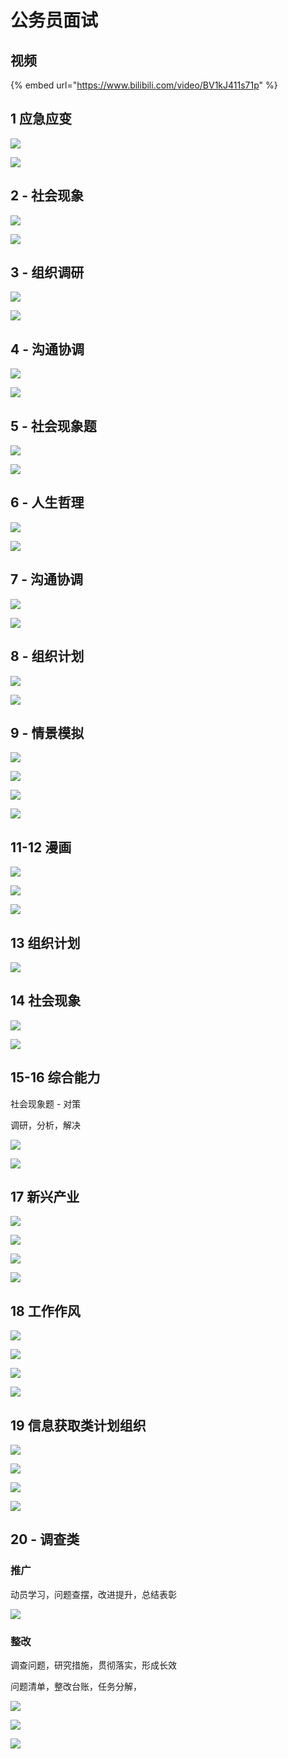 # 公务员面试

## 视频 <a id="1-ying-ji-ying-bian"></a>

{% embed url="https://www.bilibili.com/video/BV1kJ411s71p" %}

## 1 应急应变 <a id="1-ying-ji-ying-bian"></a>

![](https://gblobscdn.gitbook.com/assets%2F-MYUDnCzDVdyHgE2Xs8O%2F-MYUMBOu-9vDyJGfwXnY%2F-MYUMYSzv806xeg-NHYm%2F%E5%B1%8F%E5%B9%95%E5%BF%AB%E7%85%A7%202021-04-17%20%E4%B8%8B%E5%8D%886.26.23.png?alt=media&token=b0a9cd2b-847b-4a16-a603-0d9179854f77)

![](https://gblobscdn.gitbook.com/assets%2F-MYUDnCzDVdyHgE2Xs8O%2F-MYUMBOu-9vDyJGfwXnY%2F-MYUMqcbmRMSjzwUg88R%2F%E5%B1%8F%E5%B9%95%E5%BF%AB%E7%85%A7%202021-04-17%20%E4%B8%8B%E5%8D%886.27.36.png?alt=media&token=96295038-01e0-435f-94a2-d4dc077e6438)

## 2 - 社会现象 <a id="2-she-hui-xian-xiang"></a>

![](https://gblobscdn.gitbook.com/assets%2F-MYUDnCzDVdyHgE2Xs8O%2F-MYUMBOu-9vDyJGfwXnY%2F-MYUNLm69qLIPvPdfb0b%2F%E5%B1%8F%E5%B9%95%E5%BF%AB%E7%85%A7%202021-04-17%20%E4%B8%8B%E5%8D%886.29.53.png?alt=media&token=902232dd-7430-4911-8de1-500b3d1ce055)

![](https://gblobscdn.gitbook.com/assets%2F-MYUDnCzDVdyHgE2Xs8O%2F-MYUMBOu-9vDyJGfwXnY%2F-MYUNdU8cgnQRZ9w7JwI%2F%E5%B1%8F%E5%B9%95%E5%BF%AB%E7%85%A7%202021-04-17%20%E4%B8%8B%E5%8D%886.31.55.png?alt=media&token=cb2eeb71-5c09-4b9c-b3e6-36760c155ec2)

## 3 - 组织调研 <a id="3-zu-zhi-tiao-yan"></a>

![](https://gblobscdn.gitbook.com/assets%2F-MYUDnCzDVdyHgE2Xs8O%2F-MYUMBOu-9vDyJGfwXnY%2F-MYUOgq1s5-dcdJjm-Av%2F%E5%B1%8F%E5%B9%95%E5%BF%AB%E7%85%A7%202021-04-17%20%E4%B8%8B%E5%8D%886.35.41.png?alt=media&token=84d4a35b-21ca-414d-aeb8-e6ceae5d54c5)

![](https://gblobscdn.gitbook.com/assets%2F-MYUDnCzDVdyHgE2Xs8O%2F-MYUMBOu-9vDyJGfwXnY%2F-MYUPEh2ALugEYXmmbev%2F%E5%B1%8F%E5%B9%95%E5%BF%AB%E7%85%A7%202021-04-17%20%E4%B8%8B%E5%8D%886.38.05.png?alt=media&token=1cc86d9c-f9f9-4ddf-8a97-530d1c4dd9c4)

## 4 - 沟通协调 <a id="4-gou-tong-xie-tiao"></a>

![](https://gblobscdn.gitbook.com/assets%2F-MYUDnCzDVdyHgE2Xs8O%2F-MYUMBOu-9vDyJGfwXnY%2F-MYUPWPclQR1EjcowI1w%2F%E5%B1%8F%E5%B9%95%E5%BF%AB%E7%85%A7%202021-04-17%20%E4%B8%8B%E5%8D%886.39.20.png?alt=media&token=2b9ac7cf-8fef-4275-a470-78590f18e742)

![](https://gblobscdn.gitbook.com/assets%2F-MYUDnCzDVdyHgE2Xs8O%2F-MYUMBOu-9vDyJGfwXnY%2F-MYUPqBr7io3mxk-GEYN%2F%E5%B1%8F%E5%B9%95%E5%BF%AB%E7%85%A7%202021-04-17%20%E4%B8%8B%E5%8D%886.40.45.png?alt=media&token=6daf08f6-6929-45c1-af85-c2eb3755c3b9)

## 5 - 社会现象题 <a id="5-she-hui-xian-xiang-ti"></a>

![](https://gblobscdn.gitbook.com/assets%2F-MYUDnCzDVdyHgE2Xs8O%2F-MYUQ4B-jSTQLXDYRuFE%2F-MYUQAg7Diw6bq17rjAF%2F%E5%B1%8F%E5%B9%95%E5%BF%AB%E7%85%A7%202021-04-17%20%E4%B8%8B%E5%8D%886.42.09.png?alt=media&token=3af29e9b-610b-4893-bc15-1d968c574135)

![](https://gblobscdn.gitbook.com/assets%2F-MYUDnCzDVdyHgE2Xs8O%2F-MYUQ4B-jSTQLXDYRuFE%2F-MYUQJSFAX0KnXlRg-rb%2F%E5%B1%8F%E5%B9%95%E5%BF%AB%E7%85%A7%202021-04-17%20%E4%B8%8B%E5%8D%886.42.44.png?alt=media&token=e63f9e77-ba7e-4acd-a6a1-e43fb796971a)

## 6 - 人生哲理 <a id="6-ren-sheng-zhe-li"></a>

![](https://gblobscdn.gitbook.com/assets%2F-MYUDnCzDVdyHgE2Xs8O%2F-MYUQ4B-jSTQLXDYRuFE%2F-MYUQnoImJqcDmaPu-gk%2F%E5%B1%8F%E5%B9%95%E5%BF%AB%E7%85%A7%202021-04-17%20%E4%B8%8B%E5%8D%886.44.55.png?alt=media&token=9b72ca81-6e61-4d35-9bc8-98f5745c75e1)

![](../../.gitbook/assets/ping-mu-kuai-zhao-20210418-xia-wu-6.13.49.png)

## 7 - 沟通协调 <a id="1516-zong-he-neng-li"></a>

![](../../.gitbook/assets/ping-mu-kuai-zhao-20210418-xia-wu-6.16.11.png)

![](../../.gitbook/assets/ping-mu-kuai-zhao-20210418-xia-wu-6.20.15.png)

## 8 - 组织计划

![](../../.gitbook/assets/ping-mu-kuai-zhao-20210418-xia-wu-6.27.55.png)

![](../../.gitbook/assets/ping-mu-kuai-zhao-20210418-xia-wu-6.28.05.png)

## 9 - 情景模拟

![](../../.gitbook/assets/ping-mu-kuai-zhao-20210418-xia-wu-6.29.38.png)

![](../../.gitbook/assets/ping-mu-kuai-zhao-20210418-xia-wu-6.31.19.png)

![](../../.gitbook/assets/ping-mu-kuai-zhao-20210418-xia-wu-6.33.35.png)

![](../../.gitbook/assets/ping-mu-kuai-zhao-20210418-xia-wu-6.40.01.png)

## 11-12 漫画 <a id="1516-zong-he-neng-li"></a>

![](../../.gitbook/assets/ping-mu-kuai-zhao-20210418-xia-wu-6.57.44.png)

![](../../.gitbook/assets/ping-mu-kuai-zhao-20210418-xia-wu-6.59.08.png)

![](../../.gitbook/assets/ping-mu-kuai-zhao-20210418-xia-wu-7.02.54.png)

## 13 组织计划

![](../../.gitbook/assets/ping-mu-kuai-zhao-20210418-xia-wu-7.10.05.png)

## 14 社会现象

![](../../.gitbook/assets/ping-mu-kuai-zhao-20210418-xia-wu-7.14.25.png)

![](../../.gitbook/assets/ping-mu-kuai-zhao-20210418-xia-wu-7.22.00.png)

## 15-16 综合能力 <a id="1516-zong-he-neng-li"></a>

社会现象题 - 对策‌

调研，分析，解决‌

![](https://gblobscdn.gitbook.com/assets%2F-MYUDnCzDVdyHgE2Xs8O%2F-MYUDpJaKBNgc5xA1Lyu%2F-MYUEm4L70k9IdfM3HGq%2F%E5%B1%8F%E5%B9%95%E5%BF%AB%E7%85%A7%202021-04-17%20%E4%B8%8B%E5%8D%885.51.59.png?alt=media&token=45272e0b-9548-4190-abf6-650ca6030a1b)

![](https://gblobscdn.gitbook.com/assets%2F-MYUDnCzDVdyHgE2Xs8O%2F-MYUDpJaKBNgc5xA1Lyu%2F-MYUFKkYPhpY5X9om7ay%2F%E5%B1%8F%E5%B9%95%E5%BF%AB%E7%85%A7%202021-04-08%20%E4%B8%8B%E5%8D%886.22.47.png?alt=media&token=b69ef0c3-7f0e-4466-ad7f-e7c1a92a1bd7)

## 17 新兴产业 <a id="17-xin-xing-chan-ye"></a>

![](https://gblobscdn.gitbook.com/assets%2F-MYUDnCzDVdyHgE2Xs8O%2F-MYUDpJaKBNgc5xA1Lyu%2F-MYUFrlr5DLDeI0quHOW%2F%E5%B1%8F%E5%B9%95%E5%BF%AB%E7%85%A7%202021-03-31%20%E4%B8%8B%E5%8D%883.41.38.png?alt=media&token=1bb8f136-9110-409e-b2f1-d728f8275ac6)

![](https://gblobscdn.gitbook.com/assets%2F-MYUDnCzDVdyHgE2Xs8O%2F-MYUDpJaKBNgc5xA1Lyu%2F-MYUGhOlP4nlGEQG4v_G%2F%E5%B1%8F%E5%B9%95%E5%BF%AB%E7%85%A7%202021-04-17%20%E4%B8%8B%E5%8D%886.00.50.png?alt=media&token=c6dda3ab-3719-4463-9595-5e53718ce977)

![](https://gblobscdn.gitbook.com/assets%2F-MYUDnCzDVdyHgE2Xs8O%2F-MYUDpJaKBNgc5xA1Lyu%2F-MYUGvq5pHNWOQpXW9WM%2F%E5%B1%8F%E5%B9%95%E5%BF%AB%E7%85%A7%202021-04-17%20%E4%B8%8B%E5%8D%886.01.42.png?alt=media&token=48bcab15-89b1-4e71-83b4-14a2aec03b06)

![](https://gblobscdn.gitbook.com/assets%2F-MYUDnCzDVdyHgE2Xs8O%2F-MYUDpJaKBNgc5xA1Lyu%2F-MYUH91DCpk-dyyK6sjm%2F%E5%B1%8F%E5%B9%95%E5%BF%AB%E7%85%A7%202021-04-17%20%E4%B8%8B%E5%8D%886.02.41.png?alt=media&token=e7e482dc-6f23-4c13-880e-d0b78f8d97d5)

## 18 工作作风 <a id="18-gong-zuo-zuo-feng"></a>

![](https://gblobscdn.gitbook.com/assets%2F-MYUDnCzDVdyHgE2Xs8O%2F-MYUDpJaKBNgc5xA1Lyu%2F-MYUHdjwyspQWm2zHAfH%2F%E5%B1%8F%E5%B9%95%E5%BF%AB%E7%85%A7%202021-04-17%20%E4%B8%8B%E5%8D%886.04.52.png?alt=media&token=a1ecc6e1-3d51-4ebf-be47-4bea49e734f5)

![](https://gblobscdn.gitbook.com/assets%2F-MYUDnCzDVdyHgE2Xs8O%2F-MYUDpJaKBNgc5xA1Lyu%2F-MYUHzVHeKWki3DdPc7J%2F%E5%B1%8F%E5%B9%95%E5%BF%AB%E7%85%A7%202021-04-17%20%E4%B8%8B%E5%8D%886.06.10.png?alt=media&token=a58c9402-e6bd-420a-a8c0-598c02344ddd)

![](https://gblobscdn.gitbook.com/assets%2F-MYUDnCzDVdyHgE2Xs8O%2F-MYUDpJaKBNgc5xA1Lyu%2F-MYUI8-0_famaUAAO9F9%2F%E5%B1%8F%E5%B9%95%E5%BF%AB%E7%85%A7%202021-04-17%20%E4%B8%8B%E5%8D%886.07.00.png?alt=media&token=91292f23-61cc-4bb7-8995-2fb24fbc88e3)

![](https://gblobscdn.gitbook.com/assets%2F-MYUDnCzDVdyHgE2Xs8O%2F-MYUDpJaKBNgc5xA1Lyu%2F-MYUIPmp3DJ6WQSiwveC%2F%E5%B1%8F%E5%B9%95%E5%BF%AB%E7%85%A7%202021-04-17%20%E4%B8%8B%E5%8D%886.08.11.png?alt=media&token=298de992-159d-4b73-adf3-99e9d92672e8)

## 19 信息获取类计划组织 <a id="19-xin-xi-huo-qu-lei-ji-hua-zu-zhi"></a>

![](https://gblobscdn.gitbook.com/assets%2F-MYUDnCzDVdyHgE2Xs8O%2F-MYUDpJaKBNgc5xA1Lyu%2F-MYUJ-BJN2En-0n_CcKj%2F%E5%B1%8F%E5%B9%95%E5%BF%AB%E7%85%A7%202021-04-17%20%E4%B8%8B%E5%8D%886.10.48.png?alt=media&token=7ac7770d-7581-418e-97b8-384f51286d42)

![](https://gblobscdn.gitbook.com/assets%2F-MYUDnCzDVdyHgE2Xs8O%2F-MYUDpJaKBNgc5xA1Lyu%2F-MYUJH1zWd-cWbrZUbYg%2F%E5%B1%8F%E5%B9%95%E5%BF%AB%E7%85%A7%202021-04-17%20%E4%B8%8B%E5%8D%886.11.58.png?alt=media&token=4c502257-c205-4e9e-b3ea-5cf6779a1209)

![](https://gblobscdn.gitbook.com/assets%2F-MYUDnCzDVdyHgE2Xs8O%2F-MYUDpJaKBNgc5xA1Lyu%2F-MYUJXQbsoU4vmPH8mbP%2F%E5%B1%8F%E5%B9%95%E5%BF%AB%E7%85%A7%202021-04-17%20%E4%B8%8B%E5%8D%886.13.08.png?alt=media&token=609e1781-37a6-48c2-9b57-5a4379d0e0d3)

![](https://gblobscdn.gitbook.com/assets%2F-MYUDnCzDVdyHgE2Xs8O%2F-MYUDpJaKBNgc5xA1Lyu%2F-MYUJoNsp28x0MRnD5vy%2F%E5%B1%8F%E5%B9%95%E5%BF%AB%E7%85%A7%202021-04-17%20%E4%B8%8B%E5%8D%886.14.20.png?alt=media&token=33956349-ceb7-4c0b-a3dd-6a6fd3dcb605)

## 20 - 调查类 <a id="20-tiao-cha-lei"></a>

### 推广 <a id="tui-guang"></a>

动员学习，问题查摆，改进提升，总结表彰‌

![](https://gblobscdn.gitbook.com/assets%2F-MYUDnCzDVdyHgE2Xs8O%2F-MYUDpJaKBNgc5xA1Lyu%2F-MYUKN8nNbSqXPr2fyX-%2F%E5%B1%8F%E5%B9%95%E5%BF%AB%E7%85%A7%202021-04-17%20%E4%B8%8B%E5%8D%886.16.46.png?alt=media&token=b5cac4cf-0a3e-4436-839b-a66801022774)

### 整改 <a id="zheng-gai"></a>

调查问题，研究措施，贯彻落实，形成长效‌

问题清单，整改台账，任务分解，

![](https://gblobscdn.gitbook.com/assets%2F-MYUDnCzDVdyHgE2Xs8O%2F-MYUDpJaKBNgc5xA1Lyu%2F-MYUG-RT_CVyd1xfWUa6%2F%E5%B1%8F%E5%B9%95%E5%BF%AB%E7%85%A7%202021-04-02%20%E4%B8%8B%E5%8D%8812.51.00.png?alt=media&token=1718ae42-c0be-4797-b78a-e6e1ea48952b)

![](https://gblobscdn.gitbook.com/assets%2F-MYUDnCzDVdyHgE2Xs8O%2F-MYUDpJaKBNgc5xA1Lyu%2F-MYUFjmwRdQDuuYXFySi%2F%E5%B1%8F%E5%B9%95%E5%BF%AB%E7%85%A7%202021-04-02%20%E4%B8%8B%E5%8D%885.41.50.png?alt=media&token=973fc53d-6d0d-40cd-adf9-c2eaadba19e5)

![](https://gblobscdn.gitbook.com/assets%2F-MYUDnCzDVdyHgE2Xs8O%2F-MYUDpJaKBNgc5xA1Lyu%2F-MYUG8SMkqYNeKXxxqoQ%2F%E5%B1%8F%E5%B9%95%E5%BF%AB%E7%85%A7%202021-04-02%20%E4%B8%8B%E5%8D%886.08.32.png?alt=media&token=a36dfc25-add3-4e3c-950c-ef7eb3849327)

